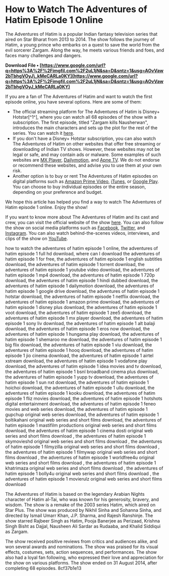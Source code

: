 # How to Watch The Adventures of Hatim Episode 1 Online
 
The Adventures of Hatim is a popular Indian fantasy television series that aired on Star Bharat from 2013 to 2014. The show follows the journey of Hatim, a young prince who embarks on a quest to save the world from the evil sorcerer Zargam. Along the way, he meets various friends and foes, and faces many challenges and dangers.
 
**Download File • [https://www.google.com/url?q=https%3A%2F%2Fimgfil.com%2F2uL1jN&sa=D&sntz=1&usg=AOvVaw2bTbhgVOyJ\_kMeCARLa0KY](https://www.google.com/url?q=https%3A%2F%2Fimgfil.com%2F2uL1jN&sa=D&sntz=1&usg=AOvVaw2bTbhgVOyJ_kMeCARLa0KY)**


 
If you are a fan of The Adventures of Hatim and want to watch the first episode online, you have several options. Here are some of them:
 
- The official streaming platform for The Adventures of Hatim is Disney+ Hotstar[^1^], where you can watch all 68 episodes of the show with a subscription. The first episode, titled "Zargam kills Nausherwan", introduces the main characters and sets up the plot for the rest of the series. You can watch it [here](https://www.hotstar.com/in/tv/the-adventures-of-hatim/132/zargam-kills-nausherwan/1000003916).
- If you don't have a Disney+ Hotstar subscription, you can also watch The Adventures of Hatim on other websites that offer free streaming or downloading of Indian TV shows. However, these websites may not be legal or safe, and may contain ads or malware. Some examples of such websites are [MX Player](https://www.mxplayer.in/show/watch-the-adventures-of-hatim-series-online-5f7d0b8c2c9f0f8c9e7b4b6d), [Dailymotion](https://www.dailymotion.com/video/x2g5y9n), and [Apne TV](https://www.apne.tv/serials/the-adventures-of-hatim). We do not endorse or recommend these websites, and advise you to use them at your own risk.
- Another option is to buy or rent The Adventures of Hatim episodes on digital platforms such as [Amazon Prime Video](https://www.amazon.in/Adventures-Hatim-Season-1/dp/B07BQJQWZP), [iTunes](https://itunes.apple.com/in/tv-season/the-adventures-of-hatim-season-1/id1360369713), or [Google Play](https://play.google.com/store/tv/show/The_Adventures_Of_Hatim?id=0zXwKjYmLlE&hl=en_IN&gl=US). You can choose to buy individual episodes or the entire season, depending on your preference and budget.

We hope this article has helped you find a way to watch The Adventures of Hatim episode 1 online. Enjoy the show!
  
If you want to know more about The Adventures of Hatim and its cast and crew, you can visit the official website of the show [here](https://www.hotstar.com/in/tv/adventures-of-hatim/132). You can also follow the show on social media platforms such as [Facebook](https://www.facebook.com/TheAdventuresOfHatim/), [Twitter](https://twitter.com/hashtag/TheAdventuresOfHatim?src=hashtag_click), and [Instagram](https://www.instagram.com/explore/tags/theadventuresofhatim/). You can also watch behind-the-scenes videos, interviews, and clips of the show on [YouTube](https://www.youtube.com/playlist?list=PL4b3KxwBzb86lY8rQsmauLZMmRyv6hNcG).
 
how to watch the adventures of hatim episode 1 online,  the adventures of hatim episode 1 full hd download,  where can I download the adventures of hatim episode 1 for free,  the adventures of hatim episode 1 english subtitles download,  the adventures of hatim episode 1 torrent download,  the adventures of hatim episode 1 youtube video download,  the adventures of hatim episode 1 mp4 download,  the adventures of hatim episode 1 720p download,  the adventures of hatim episode 1 hindi dubbed download,  the adventures of hatim episode 1 dailymotion download,  the adventures of hatim episode 1 google drive download,  the adventures of hatim episode 1 hotstar download,  the adventures of hatim episode 1 netflix download,  the adventures of hatim episode 1 amazon prime download,  the adventures of hatim episode 1 disney plus download,  the adventures of hatim episode 1 voot download,  the adventures of hatim episode 1 zee5 download,  the adventures of hatim episode 1 mx player download,  the adventures of hatim episode 1 sony liv download,  the adventures of hatim episode 1 alt balaji download,  the adventures of hatim episode 1 eros now download,  the adventures of hatim episode 1 hungama play download,  the adventures of hatim episode 1 shemaroo me download,  the adventures of hatim episode 1 big flix download,  the adventures of hatim episode 1 viu download,  the adventures of hatim episode 1 hooq download,  the adventures of hatim episode 1 jio cinema download,  the adventures of hatim episode 1 airtel xstream download,  the adventures of hatim episode 1 vodafone play download,  the adventures of hatim episode 1 idea movies and tv download,  the adventures of hatim episode 1 bsnl broadband cinema plus download,  the adventures of hatim episode 1 yupp tv download,  the adventures of hatim episode 1 sun nxt download,  the adventures of hatim episode 1 hoichoi download,  the adventures of hatim episode 1 ullu download,  the adventures of hatim episode 1 kooku download,  the adventures of hatim episode 1 fliz movies download,  the adventures of hatim episode 1 hotshots digital entertainment download,  the adventures of hatim episode 1 feneo movies and web series download,  the adventures of hatim episode 1 gupchup original web series download,  the adventures of hatim episode 1 boltikahani original web series and short films download,  the adventures of hatim episode 1 mastifilm productions original web series and short films download,  the adventures of hatim episode 1 cinema dosti original web series and short films download ,  the adventures of hatim episode 1 skymovieshd original web series and short films download ,  the adventures of hatim episode 1 filmyzilla original web series and short films download ,  the adventures of hatim episode 1 filmywap original web series and short films download ,  the adventures of hatim episode 1 worldfree4u original web series and short films download ,  the adventures of hatim episode 1 khatrimaza original web series and short films download ,  the adventures of hatim episode 1 bolly4u original web series and short films download ,  the adventures of hatim episode 1 movierulz original web series and short films download
 
The Adventures of Hatim is based on the legendary Arabian Nights character of Hatim al-Tai, who was known for his generosity, bravery, and wisdom. The show is a remake of the 2003 series Hatim, which aired on Star Plus. The show was produced by Nikhil Sinha and Sohanna Sinha, and directed by Ismail Umarr Khan, J.P. Sharma, and Rajesh Ranshinje. The show starred Rajbeer Singh as Hatim, Pooja Banerjee as Perizaad, Krishna Singh Bisht as Dajjal, Nausheen Ali Sardar as Rudaaba, and Khalid Siddiqui as Zargam.
 
The show received positive reviews from critics and audiences alike, and won several awards and nominations. The show was praised for its visual effects, costumes, sets, action sequences, and performances. The show also had a loyal fan following, who expressed their love and appreciation for the show on various platforms. The show ended on 31 August 2014, after completing 68 episodes.
 8cf37b1e13
 
